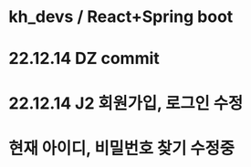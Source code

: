 # kh_devs / React+Spring boot
# 22.12.14 DZ commit

# 22.12.14 J2 회원가입, 로그인 수정
# 현재 아이디, 비밀번호 찾기 수정중
